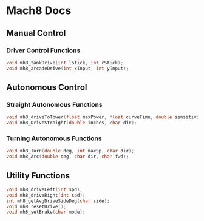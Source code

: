 # Mach8 Docs

## Manual Control
### Driver Control Functions
```c++
void mh8_tankDrive(int lStick, int rStick);
void mh8_arcadeDrive(int xInput, int yInput);
```

## Autonomous Control
### Straight Autonomous Functions
```c++
void mh8_driveToTower(float maxPower, float curveTime, double sensitivity);
void mh8_DriveStraight(double inches, char dir);
```

### Turning Autonomous Functions
```c++
void mh8_Turn(double deg, int maxSp, char dir);
void mh8_Arc(double deg, char dir, char fwd);
```

## Utility Functions
```c++
void mh8_driveLeft(int spd);
void mh8_driveRight(int spd);
int mh8_getAvgDriveSideDeg(char side);
void mh8_resetDrive();
void mh8_setBrake(char mode);
```
